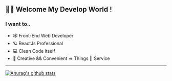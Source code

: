 <h2>👨‍💻 Welcome My Develop World !</h2>

<h3>I want to..</h2>
<ul>
  <li>🕸 Front-End Web Developer</li>
  <li>🪐 ReactJs Professional</li>
  <li>💻 Clean Code itself</li>
  <li>💭 Creative && Convenient => Things || Service 
</ul>

<hr />

[![Anurag's github stats](https://github-readme-stats-git-masterrstaa-rickstaa.vercel.app/api?username=ShinChanU&hide=issues&count_private=true&show_icons=true&theme=chartreuse-dark)](https://github.com/anuraghazra/github-readme-stats)
